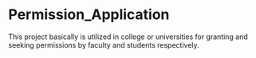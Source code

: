 # Permission_Application
This project basically is utilized in college or universities for granting and seeking permissions by faculty and students respectively.
